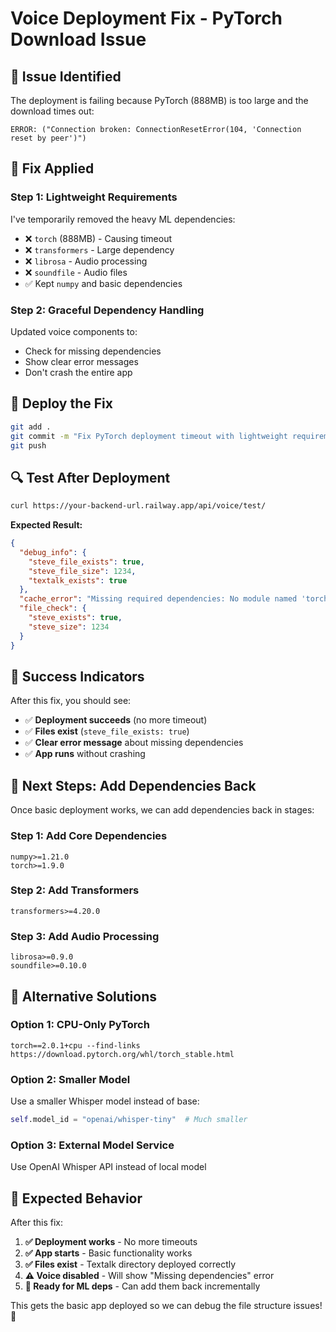 # Voice Deployment Fix - PyTorch Download Issue

## 🚨 **Issue Identified**
The deployment is failing because PyTorch (888MB) is too large and the download times out:
```
ERROR: ("Connection broken: ConnectionResetError(104, 'Connection reset by peer')")
```

## 🔧 **Fix Applied**

### **Step 1: Lightweight Requirements**
I've temporarily removed the heavy ML dependencies:
- ❌ `torch` (888MB) - Causing timeout
- ❌ `transformers` - Large dependency
- ❌ `librosa` - Audio processing
- ❌ `soundfile` - Audio files
- ✅ Kept `numpy` and basic dependencies

### **Step 2: Graceful Dependency Handling**
Updated voice components to:
- Check for missing dependencies
- Show clear error messages
- Don't crash the entire app

## 🚀 **Deploy the Fix**

```bash
git add .
git commit -m "Fix PyTorch deployment timeout with lightweight requirements"
git push
```

## 🔍 **Test After Deployment**

```bash
curl https://your-backend-url.railway.app/api/voice/test/
```

**Expected Result:**
```json
{
  "debug_info": {
    "steve_file_exists": true,
    "steve_file_size": 1234,
    "textalk_exists": true
  },
  "cache_error": "Missing required dependencies: No module named 'torch'",
  "file_check": {
    "steve_exists": true,
    "steve_size": 1234
  }
}
```

## 🎯 **Success Indicators**

After this fix, you should see:
- ✅ **Deployment succeeds** (no more timeout)
- ✅ **Files exist** (`steve_file_exists: true`)
- ✅ **Clear error message** about missing dependencies
- ✅ **App runs** without crashing

## 🚀 **Next Steps: Add Dependencies Back**

Once basic deployment works, we can add dependencies back in stages:

### **Step 1: Add Core Dependencies**
```
numpy>=1.21.0
torch>=1.9.0
```

### **Step 2: Add Transformers**
```
transformers>=4.20.0
```

### **Step 3: Add Audio Processing**
```
librosa>=0.9.0
soundfile>=0.10.0
```

## 🔧 **Alternative Solutions**

### **Option 1: CPU-Only PyTorch**
```
torch==2.0.1+cpu --find-links https://download.pytorch.org/whl/torch_stable.html
```

### **Option 2: Smaller Model**
Use a smaller Whisper model instead of base:
```python
self.model_id = "openai/whisper-tiny"  # Much smaller
```

### **Option 3: External Model Service**
Use OpenAI Whisper API instead of local model

## 🎊 **Expected Behavior**

After this fix:
1. **✅ Deployment works** - No more timeouts
2. **✅ App starts** - Basic functionality works
3. **✅ Files exist** - Textalk directory deployed correctly
4. **⚠️ Voice disabled** - Will show "Missing dependencies" error
5. **🚀 Ready for ML deps** - Can add them back incrementally

This gets the basic app deployed so we can debug the file structure issues! 🎯